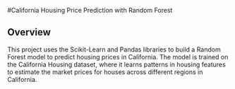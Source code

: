 #California Housing Price Prediction with Random Forest

## Overview
This project uses the Scikit-Learn and Pandas libraries to build a Random Forest model to predict housing prices in California. 
The model is trained on the California Housing dataset, where it learns patterns in housing features to estimate the market prices for houses across different regions in California.
